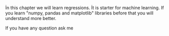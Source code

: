 İn this chapter we will learn regressions.  İt is starter for machine learning.
If you learn "numpy, pandas and matplotlib" libraries before that you will understand more better.

If you have any question ask me
